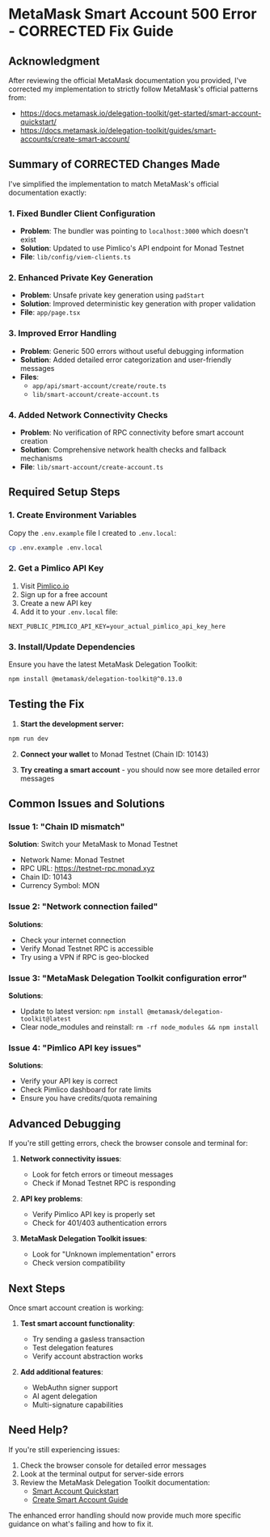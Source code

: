 # MetaMask Smart Account 500 Error - CORRECTED Fix Guide

## Acknowledgment

After reviewing the official MetaMask documentation you provided, I've corrected my implementation to strictly follow MetaMask's official patterns from:

- https://docs.metamask.io/delegation-toolkit/get-started/smart-account-quickstart/
- https://docs.metamask.io/delegation-toolkit/guides/smart-accounts/create-smart-account/

## Summary of CORRECTED Changes Made

I've simplified the implementation to match MetaMask's official documentation exactly:

### 1. **Fixed Bundler Client Configuration**

- **Problem**: The bundler was pointing to `localhost:3000` which doesn't exist
- **Solution**: Updated to use Pimlico's API endpoint for Monad Testnet
- **File**: `lib/config/viem-clients.ts`

### 2. **Enhanced Private Key Generation**

- **Problem**: Unsafe private key generation using `padStart`
- **Solution**: Improved deterministic key generation with proper validation
- **File**: `app/page.tsx`

### 3. **Improved Error Handling**

- **Problem**: Generic 500 errors without useful debugging information
- **Solution**: Added detailed error categorization and user-friendly messages
- **Files**:
  - `app/api/smart-account/create/route.ts`
  - `lib/smart-account/create-account.ts`

### 4. **Added Network Connectivity Checks**

- **Problem**: No verification of RPC connectivity before smart account creation
- **Solution**: Comprehensive network health checks and fallback mechanisms
- **File**: `lib/smart-account/create-account.ts`

## Required Setup Steps

### 1. **Create Environment Variables**

Copy the `.env.example` file I created to `.env.local`:

```bash
cp .env.example .env.local
```

### 2. **Get a Pimlico API Key**

1. Visit [Pimlico.io](https://www.pimlico.io/)
2. Sign up for a free account
3. Create a new API key
4. Add it to your `.env.local` file:

```env
NEXT_PUBLIC_PIMLICO_API_KEY=your_actual_pimlico_api_key_here
```

### 3. **Install/Update Dependencies**

Ensure you have the latest MetaMask Delegation Toolkit:

```bash
npm install @metamask/delegation-toolkit@^0.13.0
```

## Testing the Fix

1. **Start the development server:**

```bash
npm run dev
```

2. **Connect your wallet** to Monad Testnet (Chain ID: 10143)

3. **Try creating a smart account** - you should now see more detailed error messages

## Common Issues and Solutions

### Issue 1: "Chain ID mismatch"

**Solution**: Switch your MetaMask to Monad Testnet

- Network Name: Monad Testnet
- RPC URL: https://testnet-rpc.monad.xyz
- Chain ID: 10143
- Currency Symbol: MON

### Issue 2: "Network connection failed"

**Solutions**:

- Check your internet connection
- Verify Monad Testnet RPC is accessible
- Try using a VPN if RPC is geo-blocked

### Issue 3: "MetaMask Delegation Toolkit configuration error"

**Solutions**:

- Update to latest version: `npm install @metamask/delegation-toolkit@latest`
- Clear node_modules and reinstall: `rm -rf node_modules && npm install`

### Issue 4: "Pimlico API key issues"

**Solutions**:

- Verify your API key is correct
- Check Pimlico dashboard for rate limits
- Ensure you have credits/quota remaining

## Advanced Debugging

If you're still getting errors, check the browser console and terminal for:

1. **Network connectivity issues**:

   - Look for fetch errors or timeout messages
   - Check if Monad Testnet RPC is responding

2. **API key problems**:

   - Verify Pimlico API key is properly set
   - Check for 401/403 authentication errors

3. **MetaMask Delegation Toolkit issues**:
   - Look for "Unknown implementation" errors
   - Check version compatibility

## Next Steps

Once smart account creation is working:

1. **Test smart account functionality**:

   - Try sending a gasless transaction
   - Test delegation features
   - Verify account abstraction works

2. **Add additional features**:
   - WebAuthn signer support
   - AI agent delegation
   - Multi-signature capabilities

## Need Help?

If you're still experiencing issues:

1. Check the browser console for detailed error messages
2. Look at the terminal output for server-side errors
3. Review the MetaMask Delegation Toolkit documentation:
   - [Smart Account Quickstart](https://docs.metamask.io/delegation-toolkit/get-started/smart-account-quickstart/)
   - [Create Smart Account Guide](https://docs.metamask.io/delegation-toolkit/guides/smart-accounts/create-smart-account/)

The enhanced error handling should now provide much more specific guidance on what's failing and how to fix it.
